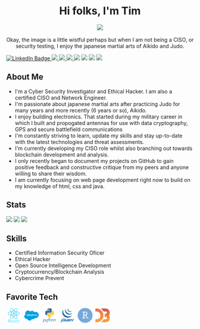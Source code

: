 <div id="header" align="center">
  <h1>Hi folks, I'm Tim</h1>
  <img src="https://s-media-cache-ak0.pinimg.com/originals/34/ea/19/34ea198fce06cd2956cf38610d29acba.jpg" width="200" />
  <p>Okay, the image is a little wistful perhaps but when I am not being a CISO,  or security testing, I enjoy the japanese martial arts of Aikido and Judo.</p>
</div>

<div id="badges">
  <a href="https://www.linkedin.com/in/wh1tehat/">
    <img src="https://img.shields.io/badge/LinkedIn-blue?style=for-the-badge&logo=linkedin&logoColor=white" alt="LinkedIn Badge"/>
  </a>
  <a href="https://www.reddit.com/user/G00nW1zard/">
    <img src="https://img.shields.io/badge/Reddit-FF4500?style=for-the-badge&logo=reddit&logoColor=white"/>
  </a>
  <a href="https://www.facebook.com/profile.php?id=100086234683818"/>
    <img src="https://img.shields.io/badge/Facebook-1877F2?style=for-the-badge&logo=facebook&logoColor=white"/>
  </a>
  <a href="https://www.github.com/SpartanPhalanx8"/>
    <img src="https://img.shields.io/badge/GitHub-100000?style=for-the-badge&logo=github&logoColor=white"/>
  </a>
  <img src="https://img.shields.io/badge/Kali_Linux-557C94?style=for-the-badge&logo=kali-linux&logoColor=white"/>
  <img src="https://img.shields.io/badge/Tableau-E97627?style=for-the-badge&logo=Tableau&logoColor=white"/>
  <img src="https://img.shields.io/badge/Oracle-F80000?style=for-the-badge&logo=oracle&logoColor=black"/>
  <img src="https://img.shields.io/badge/hyperledger-2F3134?style=for-the-badge&logo=hyperledger&logoColor=white"/>
 

 </div>

 <div id="bio">
  <h2>About Me</h2>
  <ul>
    <li>I'm a Cyber Security Investigator and Ethical Hacker. I am also a certified CISO and Network Engineer.</li>
    <li>I'm passionate about japanese martial arts after practicing Judo for many years and more recently (6 years or so), Aikido.</li>
    <li>I enjoy building electronics. That started during my military career in which I built and propogated antennas for use with data cryptography, GPS and secure battlefield communications</li>
    <li>I'm constantly striving to learn, update my skills and stay up-to-date with the latest technologies and threat assessments.</li>    
    <li>I'm currently developing my CISO role whilst also branching out towards blockchain development and analysis.</li>
    <li>I only recently began to document my projects on GitHub to gain positive feedback and constructive critique from my peers and anyone willing to share their wisdom.</li>
    <li>I am currently focusing on web page development right now to build on my knowledge of html, css and java.</li>
  </ul>
</div>

<div id="stats">
  <h2>Stats</h2>
  <img src="https://github-readme-stats.vercel.app/api?username=SpartanPhalanx8&theme=vue-dark&show_icons=true&hide_border=true&count_private=true"/>
  <img src="https://github-readme-streak-stats.herokuapp.com/?user=SpartanPhalanx8&theme=vue-dark&hide_border=true"/>
  <img src="https://github-readme-stats.vercel.app/api/top-langs/?username=SpartanPhalanx8&theme=vue-dark&show_icons=true&hide_border=true&layout=compact"/>
</div>

<div id="skills">
  <h2>Skills</h2>
  <ul>
    <li>Certified Information Security Oficer</li>
    <li>Ethical Hacker</li>
    <li>Open Source Intelligence Development</li>
    <li>Cryptocurrency/Blockchain Analysis</li>
    <li>Cybercrime Prevent</li>
  </ul>
</div>

## Favorite Tech
<div>
  <img src="https://github.com/devicons/devicon/blob/master/icons/react/react-original-wordmark.svg" title="React" alt="React" width="40" height="40"/>&nbsp;
  <img src="https://github.com/devicons/devicon/blob/master/icons/salesforce/salesforce-original.svg" title="SF" alt="sf" width="40" height="40"/>&nbsp;
  <img src="https://github.com/devicons/devicon/blob/master/icons/python/python-original-wordmark.svg" title="Python" alt="Py" width="40" height="40"/>&nbsp;
   <img src="https://github.com/devicons/devicon/blob/master/icons/jquery/jquery-plain-wordmark.svg" title="JQuery" alt="JQuery" width="40" height="40"/>&nbsp;
  <img src="https://github.com/devicons/devicon/blob/master/icons/rstudio/rstudio-original.svg" title="R" alt="R" width="40" height="40"/>&nbsp;
  <img src="https://github.com/devicons/devicon/blob/master/icons/d3js/d3js-original.svg"  title="D3" alt="D3" width="40" height="40"/>&nbsp;
  <div>
